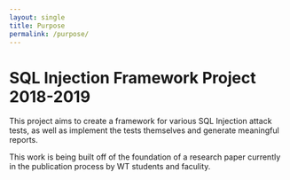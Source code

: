 ```yaml
---
layout: single
title: Purpose
permalink: /purpose/
---
```


# SQL Injection Framework Project 2018-2019

This project aims to create a framework for various SQL Injection attack tests, as well as implement the tests 
themselves and generate meaningful reports. 

This work is being built off of the foundation of a research paper currently in the publication process by WT students and faculity.
